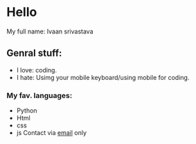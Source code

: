 # Hello
My full name: Ivaan srivastava
## Genral stuff:
- I love: coding.
- I hate: Usimg your mobile keyboard/using mobile for coding.
### My fav. languages:
- Python
- Html
- css
- js
Contact via [email](mailto:ivaansri.contact@gmail.com?subject="Mdgithub/") only
